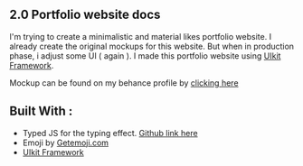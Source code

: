 ## 2.0 Portfolio website docs
I'm trying to create a minimalistic and material likes portfolio website. I already create the original mockups for this website. But when in production phase, i adjust some UI ( again ). I made this portfolio website using [UIkit Framework](https://github.com/uikit/uikit).

Mockup can be found on my behance profile by [clicking here](https://www.behance.net/gallery/68034339/One-page-portfolio-ui-concept)

## Built With :
- Typed JS for the typing effect. [Github link here](https://github.com/mattboldt/typed.js/)
- Emoji by [Getemoji.com](https://getemoji.com)
- [UIkit Framework](https://github.com/uikit/uikit)


